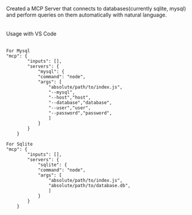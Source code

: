 Created a MCP Server that connects to databases(currently sqlite, mysql) and perform queries on them automatically with natural language.<br><br><br>
Usage with VS Code<br><br>
```
For Mysql
"mcp": {
        "inputs": [],
        "servers": {
            "mysql": {
            "command": "node",
            "args": [
                "absolute/path/to/index.js", 
                "--mysql",
                "--host","host",
                "--database","database",
                "--user","user",
                "--password","password",
                ]
            }
        }
    }

For Sqlite
"mcp": {
        "inputs": [],
        "servers": {
            "sqlite": {
            "command": "node",
            "args": [
                "absolute/path/to/index.js", 
                "absolute/path/to/database.db",
                ]
            }
        }
    }

```
